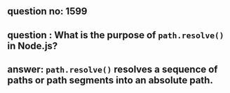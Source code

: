 
      
## question no: 1599

## question : What is the purpose of `path.resolve()` in Node.js?

## answer: `path.resolve()` resolves a sequence of paths or path segments into an absolute path.
      
